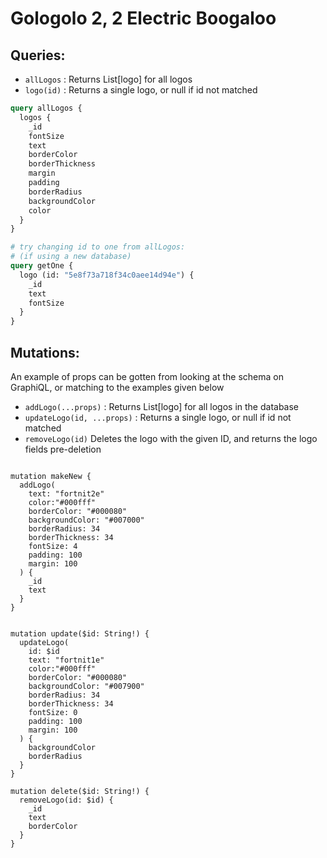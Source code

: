 # Gologolo 2, 2 Electric Boogaloo

## Queries:

* `allLogos` : Returns List\[logo\] for all logos
* `logo(id)` : Returns a single logo, or null if id not matched

```graphql
query allLogos {
  logos {
    _id
    fontSize
    text
    borderColor
    borderThickness
    margin
    padding
    borderRadius
    backgroundColor
    color
  }
}

# try changing id to one from allLogos:
# (if using a new database)
query getOne {
  logo (id: "5e8f73a718f34c0aee14d94e") {
    _id
    text
    fontSize
  }
}

```

## Mutations:

An example of props can be gotten from looking at the schema on GraphiQL, or matching to the examples given below

* `addLogo(...props)` : Returns List\[logo\] for all logos in the database
* `updateLogo(id, ...props)` : Returns a single logo, or null if id not matched
* `removeLogo(id)` Deletes the logo with the given ID, and returns the logo fields pre-deletion

```gql

mutation makeNew {
  addLogo(
    text: "fortnit2e"
    color:"#000fff"
    borderColor: "#000080"
    backgroundColor: "#007000"
    borderRadius: 34
    borderThickness: 34
    fontSize: 4
    padding: 100
    margin: 100
  ) {
    _id
    text
  }
}


mutation update($id: String!) {
  updateLogo(
    id: $id
    text: "fortnit1e"
    color:"#000fff"
    borderColor: "#000080"
    backgroundColor: "#007900"
    borderRadius: 34
    borderThickness: 34
    fontSize: 0
    padding: 100
    margin: 100
  ) {
    backgroundColor
    borderRadius
  }
}

mutation delete($id: String!) {
  removeLogo(id: $id) {
    _id
    text
    borderColor
  }
}
```
